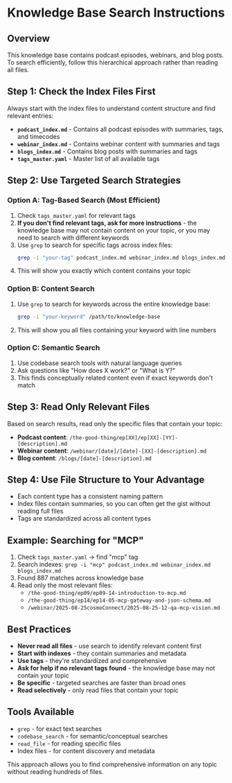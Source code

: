 # Knowledge Base Search Instructions

## Overview
This knowledge base contains podcast episodes, webinars, and blog posts. To search efficiently, follow this hierarchical approach rather than reading all files.

## Step 1: Check the Index Files First
Always start with the index files to understand content structure and find relevant entries:

- **`podcast_index.md`** - Contains all podcast episodes with summaries, tags, and timecodes
- **`webinar_index.md`** - Contains webinar content with summaries and tags  
- **`blogs_index.md`** - Contains blog posts with summaries and tags
- **`tags_master.yaml`** - Master list of all available tags

## Step 2: Use Targeted Search Strategies

### Option A: Tag-Based Search (Most Efficient)
1. Check `tags_master.yaml` for relevant tags
2. **If you don't find relevant tags, ask for more instructions** - the knowledge base may not contain content on your topic, or you may need to search with different keywords
3. Use `grep` to search for specific tags across index files:
   ```bash
   grep -i "your-tag" podcast_index.md webinar_index.md blogs_index.md
   ```
4. This will show you exactly which content contains your topic

### Option B: Content Search
1. Use `grep` to search for keywords across the entire knowledge base:
   ```bash
   grep -i "your-keyword" /path/to/knowledge-base
   ```
2. This will show you all files containing your keyword with line numbers

### Option C: Semantic Search
1. Use codebase search tools with natural language queries
2. Ask questions like "How does X work?" or "What is Y?"
3. This finds conceptually related content even if exact keywords don't match

## Step 3: Read Only Relevant Files
Based on search results, read only the specific files that contain your topic:

- **Podcast content**: `/the-good-thing/ep[XX]/ep[XX]-[YY]-[description].md`
- **Webinar content**: `/webinar/[date]/[date]-[XX]-[description].md`  
- **Blog content**: `/blogs/[date]-[description].md`

## Step 4: Use File Structure to Your Advantage
- Each content type has a consistent naming pattern
- Index files contain summaries, so you can often get the gist without reading full files
- Tags are standardized across all content types

## Example: Searching for "MCP"
1. Check `tags_master.yaml` → find "mcp" tag
2. Search indexes: `grep -i "mcp" podcast_index.md webinar_index.md blogs_index.md`
3. Found 887 matches across knowledge base
4. Read only the most relevant files:
   - `/the-good-thing/ep09/ep09-14-introduction-to-mcp.md`
   - `/the-good-thing/ep14/ep14-05-mcp-gateway-and-json-schema.md`
   - `/webinar/2025-08-25cosmoConnect/2025-08-25-12-qa-mcp-vision.md`

## Best Practices
- **Never read all files** - use search to identify relevant content first
- **Start with indexes** - they contain summaries and metadata
- **Use tags** - they're standardized and comprehensive
- **Ask for help if no relevant tags found** - the knowledge base may not contain your topic
- **Be specific** - targeted searches are faster than broad ones
- **Read selectively** - only read files that contain your topic

## Tools Available
- `grep` - for exact text searches
- `codebase_search` - for semantic/conceptual searches  
- `read_file` - for reading specific files
- Index files - for content discovery and metadata

This approach allows you to find comprehensive information on any topic without reading hundreds of files.
